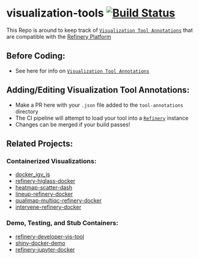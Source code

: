 # visualization-tools [![Build Status](https://travis-ci.org/refinery-platform/visualization-tools.svg?branch=master)](https://travis-ci.org/refinery-platform/visualization-tools)

This Repo is around to keep track of [`Visualization Tool Annotations`](https://github.com/refinery-platform/refinery-platform/wiki/Annotating-&-Importing-Refinery-Tools#visualization-tool-annotations) that are compatible with the [Refinery Platform](https://github.com/refinery-platform/refinery-platform)

## Before Coding:
- See here for info on [`Visualization Tool Annotations`](https://github.com/refinery-platform/refinery-platform/wiki/Annotating-&-Importing-Refinery-Tools#visualization-tool-annotations)

## Adding/Editing Visualization Tool Annotations:
- Make a PR here with your `.json` file added to the `tool-annotations` directory
- The CI pipeline will attempt to load your tool into a [`Refinery`](https://github.com/refinery-platform/refinery-platform) instance
- Changes can be merged if your build passes!

## Related Projects:

### Containerized Visualizations:
- [docker_igv_js](https://github.com/refinery-platform/docker_igv_js)
- [refinery-higlass-docker](https://github.com/refinery-platform/refinery-higlass-docker)
- [heatmap-scatter-dash](https://github.com/refinery-platform/heatmap-scatter-dash)
- [lineup-refinery-docker](https://github.com/refinery-platform/lineup-refinery-docker)
- [qualimap-multiqc-refinery-docker](https://github.com/refinery-platform/qualimap-multiqc-refinery-docker)
- [intervene-refinery-docker](https://github.com/refinery-platform/intervene-refinery-docker)

### Demo, Testing, and Stub Containers:
- [refinery-developer-vis-tool](https://github.com/refinery-platform/refinery-developer-vis-tool)
- [shiny-docker-demo](https://github.com/refinery-platform/shiny-docker-demo)
- [refinery-jupyter-docker](https://github.com/refinery-platform/refinery-jupyter-docker)

